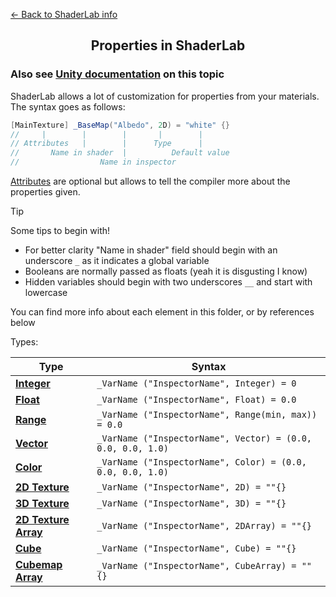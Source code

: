[<- Back to ShaderLab info](../About.md)
<h2 align="center">Properties in ShaderLab</h2>

### Also see [Unity documentation](https://docs.unity3d.com/Manual/SL-Properties.html) on this topic
ShaderLab allows a lot of customization for properties from your materials. The syntax goes as follows:
```C#
[MainTexture] _BaseMap("Albedo", 2D) = "white" {}
//     |        |        |       |        |
// Attributes   |        |      Type      |
//       Name in shader  |          Default value
//                  Name in inspector
```
[Attributes](../Attributes/About.md) are optional but allows to tell the compiler more about the properties given.
> [!TIP]
> Some tips to begin with!  
>
> - For better clarity "Name in shader" field should begin with an underscore ```_``` as it indicates a global variable  
> - Booleans are normally passed as floats (yeah it is disgusting I know)  
> - Hidden variables should begin with two underscores ```__``` and start with lowercase  

You can find more info about each element in this folder, or by references below

Types:

| Type | Syntax |
| --- | --- |
| [**Integer**](./Integer.md) | ```_VarName ("InspectorName", Integer) = 0``` |
| [**Float**](./Float.md) | ```_VarName ("InspectorName", Float) = 0.0``` |
| [**Range**](./Range.md) | ```_VarName ("InspectorName", Range(min, max)) = 0.0``` |
| [**Vector**](./Vector.md) | ```_VarName ("InspectorName", Vector) = (0.0, 0.0, 0.0, 1.0)``` |
| [**Color**](./Color.md) | ```_VarName ("InspectorName", Color) = (0.0, 0.0, 0.0, 1.0)``` |
| [**2D Texture**](./Texture2D.md) |```_VarName ("InspectorName", 2D) = ""{}``` |
| [**3D Texture**](./Texture3D.md) | ```_VarName ("InspectorName", 3D) = ""{}``` |
| [**2D Texture Array**](./Texture2DArray.md) |```_VarName ("InspectorName", 2DArray) = ""{}``` |
| [**Cube**](./Cubemap.md) |```_VarName ("InspectorName", Cube) = ""{}``` |
| [**Cubemap Array**](./CubemapArray.md) | ```_VarName ("InspectorName", CubeArray) = ""{}``` |
